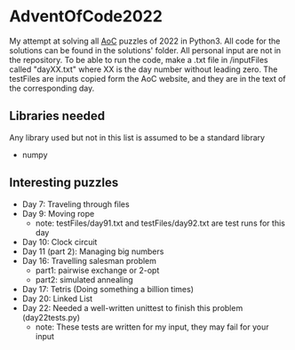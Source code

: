 # AdventOfCode2022

My attempt at solving all [AoC](https://adventofcode.com/2022) puzzles of 2022 in Python3.
All code for the solutions can be found in the solutions' folder.
All personal input are not in the repository. To be able to run the code, make a .txt file in /inputFiles called "dayXX.txt" where XX is the day number without leading zero.
The testFiles are inputs copied form the AoC website, and they are in the text of the corresponding day.

## Libraries needed
Any library used but not in this list is assumed to be a standard library

- numpy

## Interesting puzzles
- Day 7: Traveling through files
- Day 9: Moving rope
  - note: testFiles/day91.txt and testFiles/day92.txt are test runs for this day
- Day 10: Clock circuit
- Day 11 (part 2): Managing big numbers
- Day 16: Travelling salesman problem
  - part1: pairwise exchange or 2-opt
  - part2: simulated annealing
- Day 17: Tetris (Doing something a billion times)
- Day 20: Linked List
- Day 22: Needed a well-written unittest to finish this problem (day22tests.py)
  - note: These tests are written for my input, they may fail for your input